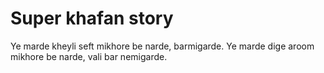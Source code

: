# Super khafan story

Ye marde kheyli seft mikhore be narde,
barmigarde.
Ye marde dige aroom mikhore be narde,
vali bar nemigarde.
